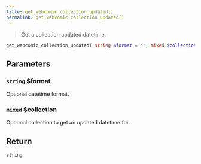 ```yaml
---
title: get_webcomic_collection_updated()
permalink: get_webcomic_collection_updated()
---
```


> Get a collection updated datetime.

```php
get_webcomic_collection_updated( string $format = '', mixed $collection = null ) : string
```

## Parameters

### `string` $format
Optional datetime format.

### `mixed` $collection
Optional collection to get an updated datetime for.

## Return

`string`
